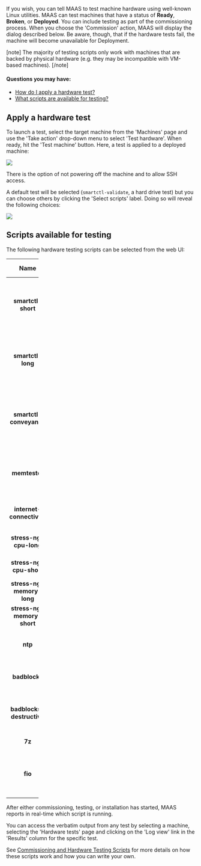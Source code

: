 <!-- deb-2-7-cli
||2.7|2.8|2.9|
|-----:|:-----:|:-----:|:-----:|
|Snap|[CLI](hardware-testing-snap-2-7-cli/2670) ~ [UI](hardware-testing-snap-2-7-ui/2671)|[CLI](hardware-testing-snap-2-8-cli/2672) ~ [UI](hardware-testing-snap-2-8-ui/2673)|[CLI](hardware-testing-snap-2-9-cli/2674) ~ [UI](hardware-testing-snap-2-9-ui/2675)|
|Packages|**CLI** ~ [UI](hardware-testing-deb-2-7-ui/2677)|[CLI](hardware-testing-deb-2-8-cli/2678) ~ [UI](hardware-testing-deb-2-8-ui/2679)|[CLI](hardware-testing-deb-2-9-cli/2680) ~ [UI](hardware-testing-deb-2-9-ui/2681)|
 deb-2-7-cli -->

<!-- deb-2-7-ui
||2.7|2.8|2.9|
|-----:|:-----:|:-----:|:-----:|
|Snap|[CLI](hardware-testing-snap-2-7-cli/2670) ~ [UI](hardware-testing-snap-2-7-ui/2671)|[CLI](hardware-testing-snap-2-8-cli/2672) ~ [UI](hardware-testing-snap-2-8-ui/2673)|[CLI](hardware-testing-snap-2-9-cli/2674) ~ [UI](hardware-testing-snap-2-9-ui/2675)|
|Packages|[CLI](hardware-testing-deb-2-7-cli/2676) ~ |**UI**|[CLI](hardware-testing-deb-2-8-cli/2678) ~ [UI](hardware-testing-deb-2-8-ui/2679)|[CLI](hardware-testing-deb-2-9-cli/2680) ~ [UI](hardware-testing-deb-2-9-ui/2681)|
 deb-2-7-ui -->

<!-- deb-2-8-cli
||2.7|2.8|2.9|
|-----:|:-----:|:-----:|:-----:|
|Snap|[CLI](hardware-testing-snap-2-7-cli/2670) ~ [UI](hardware-testing-snap-2-7-ui/2671)|[CLI](hardware-testing-snap-2-8-cli/2672) ~ [UI](hardware-testing-snap-2-8-ui/2673)|[CLI](hardware-testing-snap-2-9-cli/2674) ~ [UI](hardware-testing-snap-2-9-ui/2675)|
|Packages|[CLI](hardware-testing-deb-2-7-cli/2676) ~ [UI](hardware-testing-deb-2-7-ui/2677)||**CLI** ~ [UI](hardware-testing-deb-2-8-ui/2679)|[CLI](hardware-testing-deb-2-9-cli/2680) ~ [UI](hardware-testing-deb-2-9-ui/2681)|
 deb-2-8-cli -->

<!-- deb-2-8-ui
||2.7|2.8|2.9|
|-----:|:-----:|:-----:|:-----:|
|Snap|[CLI](hardware-testing-snap-2-7-cli/2670) ~ [UI](hardware-testing-snap-2-7-ui/2671)|[CLI](hardware-testing-snap-2-8-cli/2672) ~ [UI](hardware-testing-snap-2-8-ui/2673)|[CLI](hardware-testing-snap-2-9-cli/2674) ~ [UI](hardware-testing-snap-2-9-ui/2675)|
|Packages|[CLI](hardware-testing-deb-2-7-cli/2676) ~ [UI](hardware-testing-deb-2-7-ui/2677)|[CLI](hardware-testing-deb-2-8-cli/2678) ~ |**UI**|[CLI](hardware-testing-deb-2-9-cli/2680) ~ [UI](hardware-testing-deb-2-9-ui/2681)|
 deb-2-8-ui -->

<!-- deb-2-9-cli
||2.7|2.8|2.9|
|-----:|:-----:|:-----:|:-----:|
|Snap|[CLI](hardware-testing-snap-2-7-cli/2670) ~ [UI](hardware-testing-snap-2-7-ui/2671)|[CLI](hardware-testing-snap-2-8-cli/2672) ~ [UI](hardware-testing-snap-2-8-ui/2673)|[CLI](hardware-testing-snap-2-9-cli/2674) ~ [UI](hardware-testing-snap-2-9-ui/2675)|
|Packages|[CLI](hardware-testing-deb-2-7-cli/2676) ~ [UI](hardware-testing-deb-2-7-ui/2677)|[CLI](hardware-testing-deb-2-8-cli/2678) ~ [UI](hardware-testing-deb-2-8-ui/2679)||**CLI** ~ [UI](hardware-testing-deb-2-9-ui/2681)|
 deb-2-9-cli -->

<!-- deb-2-9-ui
||2.7|2.8|2.9|
|-----:|:-----:|:-----:|:-----:|
|Snap|[CLI](hardware-testing-snap-2-7-cli/2670) ~ [UI](hardware-testing-snap-2-7-ui/2671)|[CLI](hardware-testing-snap-2-8-cli/2672) ~ [UI](hardware-testing-snap-2-8-ui/2673)|[CLI](hardware-testing-snap-2-9-cli/2674) ~ [UI](hardware-testing-snap-2-9-ui/2675)|
|Packages|[CLI](hardware-testing-deb-2-7-cli/2676) ~ [UI](hardware-testing-deb-2-7-ui/2677)|[CLI](hardware-testing-deb-2-8-cli/2678) ~ [UI](hardware-testing-deb-2-8-ui/2679)|[CLI](hardware-testing-deb-2-9-cli/2680) ~ |**UI**|
 deb-2-9-ui -->

<!-- snap-2-7-cli
||2.7|2.8|2.9|
|-----:|:-----:|:-----:|:-----:|
|Snap|**CLI** ~ [UI](hardware-testing-snap-2-7-ui/2671)|[CLI](hardware-testing-snap-2-8-cli/2672) ~ [UI](hardware-testing-snap-2-8-ui/2673)|[CLI](hardware-testing-snap-2-9-cli/2674) ~ [UI](hardware-testing-snap-2-9-ui/2675)|
|Packages|[CLI](hardware-testing-deb-2-7-cli/2676) ~ [UI](hardware-testing-deb-2-7-ui/2677)|[CLI](hardware-testing-deb-2-8-cli/2678) ~ [UI](hardware-testing-deb-2-8-ui/2679)|[CLI](hardware-testing-deb-2-9-cli/2680) ~ [UI](hardware-testing-deb-2-9-ui/2681)|
 snap-2-7-cli -->

<!-- snap-2-7-ui
||2.7|2.8|2.9|
|-----:|:-----:|:-----:|:-----:|
|Snap|[CLI](hardware-testing-snap-2-7-cli/2670) ~ |**UI**|[CLI](hardware-testing-snap-2-8-cli/2672) ~ [UI](hardware-testing-snap-2-8-ui/2673)|[CLI](hardware-testing-snap-2-9-cli/2674) ~ [UI](hardware-testing-snap-2-9-ui/2675)|
|Packages|[CLI](hardware-testing-deb-2-7-cli/2676) ~ [UI](hardware-testing-deb-2-7-ui/2677)|[CLI](hardware-testing-deb-2-8-cli/2678) ~ [UI](hardware-testing-deb-2-8-ui/2679)|[CLI](hardware-testing-deb-2-9-cli/2680) ~ [UI](hardware-testing-deb-2-9-ui/2681)|
 snap-2-7-ui -->

<!-- snap-2-8-cli
||2.7|2.8|2.9|
|-----:|:-----:|:-----:|:-----:|
|Snap|[CLI](hardware-testing-snap-2-7-cli/2670) ~ [UI](hardware-testing-snap-2-7-ui/2671)||**CLI** ~ [UI](hardware-testing-snap-2-8-ui/2673)|[CLI](hardware-testing-snap-2-9-cli/2674) ~ [UI](hardware-testing-snap-2-9-ui/2675)|
|Packages|[CLI](hardware-testing-deb-2-7-cli/2676) ~ [UI](hardware-testing-deb-2-7-ui/2677)|[CLI](hardware-testing-deb-2-8-cli/2678) ~ [UI](hardware-testing-deb-2-8-ui/2679)|[CLI](hardware-testing-deb-2-9-cli/2680) ~ [UI](hardware-testing-deb-2-9-ui/2681)|
 snap-2-8-cli -->

<!-- snap-2-8-ui
||2.7|2.8|2.9|
|-----:|:-----:|:-----:|:-----:|
|Snap|[CLI](hardware-testing-snap-2-7-cli/2670) ~ [UI](hardware-testing-snap-2-7-ui/2671)|[CLI](hardware-testing-snap-2-8-cli/2672) ~ |**UI**|[CLI](hardware-testing-snap-2-9-cli/2674) ~ [UI](hardware-testing-snap-2-9-ui/2675)|
|Packages|[CLI](hardware-testing-deb-2-7-cli/2676) ~ [UI](hardware-testing-deb-2-7-ui/2677)|[CLI](hardware-testing-deb-2-8-cli/2678) ~ [UI](hardware-testing-deb-2-8-ui/2679)|[CLI](hardware-testing-deb-2-9-cli/2680) ~ [UI](hardware-testing-deb-2-9-ui/2681)|
 snap-2-8-ui -->

<!-- snap-2-9-cli
||2.7|2.8|2.9|
|-----:|:-----:|:-----:|:-----:|
|Snap|[CLI](hardware-testing-snap-2-7-cli/2670) ~ [UI](hardware-testing-snap-2-7-ui/2671)|[CLI](hardware-testing-snap-2-8-cli/2672) ~ [UI](hardware-testing-snap-2-8-ui/2673)||**CLI** ~ [UI](hardware-testing-snap-2-9-ui/2675)|
|Packages|[CLI](hardware-testing-deb-2-7-cli/2676) ~ [UI](hardware-testing-deb-2-7-ui/2677)|[CLI](hardware-testing-deb-2-8-cli/2678) ~ [UI](hardware-testing-deb-2-8-ui/2679)|[CLI](hardware-testing-deb-2-9-cli/2680) ~ [UI](hardware-testing-deb-2-9-ui/2681)|
 snap-2-9-cli -->

<!-- snap-2-9-ui
||2.7|2.8|2.9|
|-----:|:-----:|:-----:|:-----:|
|Snap|[CLI](hardware-testing-snap-2-7-cli/2670) ~ [UI](hardware-testing-snap-2-7-ui/2671)|[CLI](hardware-testing-snap-2-8-cli/2672) ~ [UI](hardware-testing-snap-2-8-ui/2673)|[CLI](hardware-testing-snap-2-9-cli/2674) ~ |**UI**|
|Packages|[CLI](hardware-testing-deb-2-7-cli/2676) ~ [UI](hardware-testing-deb-2-7-ui/2677)|[CLI](hardware-testing-deb-2-8-cli/2678) ~ [UI](hardware-testing-deb-2-8-ui/2679)|[CLI](hardware-testing-deb-2-9-cli/2680) ~ [UI](hardware-testing-deb-2-9-ui/2681)|
 snap-2-9-ui -->

If you wish, you can tell MAAS to test machine hardware using well-known Linux utilities.  MAAS can test machines that have  a status of **Ready**, **Broken**, or **Deployed**.  You can include testing as part of the commissioning process. When you choose the 'Commission' action, MAAS will display the dialog described below.  Be aware, though, that if the hardware tests fail, the machine will become unavailable for Deployment.

[note]
The majority of testing scripts only work with machines that are backed by physical hardware (e.g. they may be incompatible with VM-based machines).
[/note]

#### Questions you may have: 

* [How do I apply a hardware test?](/t/hardware-testing/826#heading--apply-a-hardware-test)
* [What scripts are available for testing?](/t/hardware-testing/826#heading--included-scripts)

<h2 id="heading--apply-a-hardware-test">Apply a hardware test</h2>

To launch a test, select the target machine from the 'Machines' page and use the 'Take action' drop-down menu to select 'Test hardware'. When ready, hit the 'Test machine' button. Here, a test is applied to a deployed machine:

<a href="https://assets.ubuntu.com/v1/8e876889-nodes-hw-testing__2.4_deployed.png" target = "_blank"><img src="https://assets.ubuntu.com/v1/8e876889-nodes-hw-testing__2.4_deployed.png"></a>

There is the option of not powering off the machine and to allow SSH access.

A default test will be selected (`smartctl-validate`, a hard drive test) but you can choose others by clicking the 'Select scripts' label. Doing so will reveal the following choices:

<a href="https://assets.ubuntu.com/v1/ccfefe25-nodes-hw-testing__2.4_deployed-choices.png" target = "_blank"><img src="https://assets.ubuntu.com/v1/ccfefe25-nodes-hw-testing__2.4_deployed-choices.png"></a>

<h2 id="heading--included-scripts">Scripts available for testing</h2>

The following hardware testing scripts can be selected from the web UI:

<table style="width:17%;">
<colgroup>
<col width="5%" />
<col width="5%" />
<col width="5%" />
</colgroup>
<thead>
<tr class="header">
<th align="center">Name</th>
<th align="center">Category Tags</th>
<th align="center">Description</th>
</tr>
</thead>
<tbody>
<tr class="odd">
<td align="center"><strong>smartctl-short</strong></td>
<td align="center">storage</td>
<td align="center">Run the short SMART self-test and validate SMART health on all drives in parallel</td>
</tr>
<tr class="even">
<td align="center"><strong>smartctl-long</strong></td>
<td align="center">storage</td>
<td align="center">Run the long SMART self-test and validate SMART health on all drives in parallel</td>
</tr>
<tr class="odd">
<td align="center"><strong>smartctl-conveyance</strong></td>
<td align="center">storage</td>
<td align="center">Run the conveyance SMART self-test and validate SMART health on all drives in parallel</td>
</tr>
<tr class="even">
<td align="center"><strong>memtester</strong></td>
<td align="center">memory</td>
<td align="center">Run memtester against all available userspace memory.</td>
</tr>
<tr class="odd">
<td align="center"><strong>internet-connectivity</strong></td>
<td align="center">network, internet, node</td>
<td align="center">Check if the system has access to the internet.</td>
</tr>
<tr class="even">
<td align="center"><strong>stress-ng-cpu-long</strong></td>
<td align="center">cpu</td>
<td align="center">Run stress-ng memory tests for 12 hours.</td>
</tr>
<tr class="odd">
<td align="center"><strong>stress-ng-cpu-short</strong></td>
<td align="center">cpu</td>
<td align="center">Run stress-ng memory tests for 5 minutes.</td>
</tr>
<tr class="even">
<td align="center"><strong>stress-ng-memory-long</strong></td>
<td align="center">memory</td>
<td align="center">Run stress-ng memory tests for 12 hours.</td>
</tr>
<tr class="odd">
<td align="center"><strong>stress-ng-memory-short</strong></td>
<td align="center">memory</td>
<td align="center">Run stress-ng memory tests for 5 minutes.</td>
</tr>
<tr class="even">
<td align="center"><strong>ntp</strong></td>
<td align="center">network, ntp, node</td>
<td align="center">Run ntp clock set to verify NTP connectivity.</td>
</tr>
<tr class="odd">
<td align="center"><strong>badblocks</strong></td>
<td align="center">storage</td>
<td align="center">Run badblocks on disk in read-only mode.</td>
</tr>
<tr class="even">
<td align="center"><strong>badblocks-destructive</strong></td>
<td align="center">destructive, storage</td>
<td align="center">Run badblocks on a disk in read/write destructive mode.</td>
</tr>
<tr class="odd">
<td align="center"><strong>7z</strong></td>
<td align="center">cpu</td>
<td align="center">Run <em>7zip</em> CPU benchmarking.</td>
</tr>
<tr class="even">
<td align="center"><strong>fio</strong></td>
<td align="center">storage, destructive</td>
<td align="center">Run Fio benchmarking against selected storage devices.</td>
</tr>
</tbody>
</table>

After either commissioning, testing, or installation has started, MAAS reports in real-time which script is running.

You can access the verbatim output from any test by selecting a machine, selecting the 'Hardware tests' page and clicking on the 'Log view' link in the 'Results' column for the specific test.

See [Commissioning and Hardware Testing Scripts](/t/commissioning-and-hardware-testing-scripts/833) for more details on how these scripts work and how you can write your own.

<!-- LINKS -->
<!-- IMAGES -->
